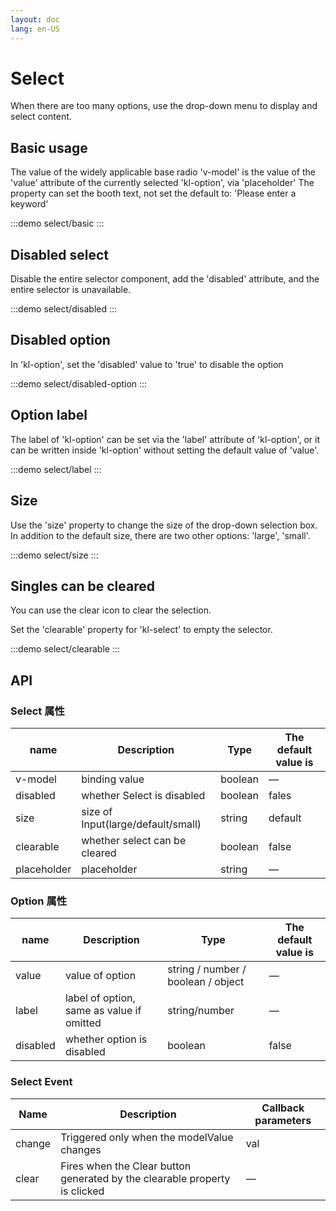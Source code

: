 ```yaml
---
layout: doc
lang: en-US
---
```


# Select

When there are too many options, use the drop-down menu to display and select content.

## Basic usage

The value of the widely applicable base radio 'v-model' is the value of the 'value' attribute of the currently
selected 'kl-option', via 'placeholder'
The property can set the booth text, not set the default to: 'Please enter a keyword'

:::demo
select/basic
:::

## Disabled select

Disable the entire selector component, add the 'disabled' attribute, and the entire selector is unavailable.

:::demo
select/disabled
:::

## Disabled option

In 'kl-option', set the 'disabled' value to 'true' to disable the option

:::demo
select/disabled-option
:::

## Option label

The label of 'kl-option' can be set via the 'label' attribute of 'kl-option', or it can be written inside 'kl-option'
without setting the default value of 'value'.

:::demo
select/label
:::

## Size

Use the 'size' property to change the size of the drop-down selection box. In addition to the default size, there are
two other options: 'large', 'small'.

:::demo
select/size
:::

## Singles can be cleared

You can use the clear icon to clear the selection.

Set the 'clearable' property for 'kl-select' to empty the selector.

:::demo
select/clearable
:::

## API

### Select 属性

| name        | Description                        | Type    | The default value is |
| ----------- | ---------------------------------- | ------- | -------------------- |
| v-model     | binding value                      | boolean | —                    |
| disabled    | whether Select is disabled         | boolean | fales                |
| size        | size of Input(large/default/small) | string  | default              |
| clearable   | whether select can be cleared      | boolean | false                |
| placeholder | placeholder                        | string  | —                    |

### Option 属性

| name     | Description                               | Type                               | The default value is |
| -------- | ----------------------------------------- | ---------------------------------- | -------------------- |
| value    | value of option                           | string / number / boolean / object | —                    |
| label    | label of option, same as value if omitted | string/number                      | —                    |
| disabled | whether option is disabled                | boolean                            | false                |

### Select Event

| Name   | Description                                                                | Callback parameters |
| ------ | -------------------------------------------------------------------------- | ------------------- |
| change | Triggered only when the modelValue changes                                 | val                 |
| clear  | Fires when the Clear button generated by the clearable property is clicked | —                   |
